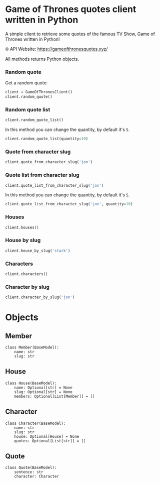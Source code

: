 # Game of Thrones quotes client written in Python

A simple client to retrieve some quotes of the famous TV Show, Game of Thrones written in Python!

:globe_with_meridians: API Website: https://gameofthronesquotes.xyz/

All methods returns Python objects.

### Random quote

Get a random quote:

```Python
client = GameOfThronesClient()
client.random_quote()
```

### Random quote list

```Python
client.random_quote_list()
```

In this method you can change the quantity, by default it's `5`.

```Python
client.random_quote_list(quantity=10)
```

### Quote from character slug

```Python
client.quote_from_character_slug('jon')
```

### Quote list from character slug

```Python
client.quote_list_from_character_slug('jon')
```

In this method you can change the quantity, by default it's `5`.

```Python
client.quote_list_from_character_slug('jon', quantity=10)
```

### Houses

```Python
client.houses()
```

### House by slug

```Python
client.house_by_slug('stark')
```

### Characters

```Python
client.characters()
```

### Character by slug

```Python
client.character_by_slug('jon')
```

# Objects

## Member

```Python3
class Member(BaseModel):
    name: str
    slug: str
```

## House

```Python3
class House(BaseModel):
    name: Optional[str] = None
    slug: Optional[str] = None
    members: Optional[List[Member]] = []
```

## Character

```Python3
class Character(BaseModel):
    name: str
    slug: str
    house: Optional[House] = None
    quotes: Optional[List[str]] = []

```

## Quote

```Python3
class Quote(BaseModel):
    sentence: str
    character: Character
```
